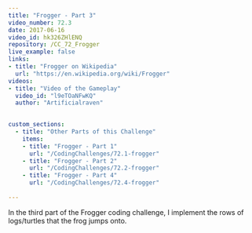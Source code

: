 ```yaml
---
title: "Frogger - Part 3"
video_number: 72.3
date: 2017-06-16
video_id: hk326ZHlENQ
repository: /CC_72_Frogger
live_example: false
links:
- title: "Frogger on Wikipedia"  
  url: "https://en.wikipedia.org/wiki/Frogger"
videos:
- title: "Video of the Gameplay"
  video_id: "l9eTOaNFwKQ"
  author: "Artificialraven"
  

custom_sections:
  - title: "Other Parts of this Challenge"
    items:
    - title: "Frogger - Part 1"
      url: "/CodingChallenges/72.1-frogger"
    - title: "Frogger - Part 2"
      url: "/CodingChallenges/72.2-frogger"
    - title: "Frogger - Part 4"
      url: "/CodingChallenges/72.4-frogger"
  
---
```


In the third part of the Frogger coding challenge, I implement the rows of logs/turtles that the frog jumps onto.

